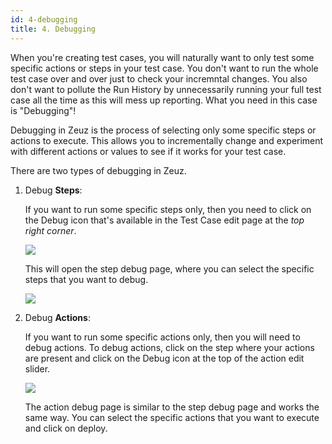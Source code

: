 ```yaml
---
id: 4-debugging
title: 4. Debugging
---
```


When you're creating test cases, you will naturally want to only test some
specific actions or steps in your test case. You don't want to run the whole
test case over and over just to check your incremntal changes. You also don't
want to pollute the Run History by unnecessarily running your full test case all
the time as this will mess up reporting. What you need in this case is
"Debugging"!

Debugging in Zeuz is the process of selecting only some specific steps or
actions to execute. This allows you to incrementally change and experiment with
different actions or values to see if it works for your test case.

There are two types of debugging in Zeuz.

1. Debug **Steps**:

   If you want to run some specific steps only, then you need to click on the
   Debug icon that's available in the Test Case edit page at the *top right
   corner*.

   ![](/img/guide/4-debugging/1-step-debug.png)

   This will open the step debug page, where you can select the specific steps
   that you want to debug.

   ![](/img/guide/4-debugging/2-step-debug-page.png)

2. Debug **Actions**:

   If you want to run some specific actions only, then you will need to debug
   actions. To debug actions, click on the step where your actions are present
   and click on the Debug icon at the top of the action edit slider.

   ![](/img/guide/4-debugging/3-action-debug.png)

   The action debug page is similar to the step debug page and works the same
   way. You can select the specific actions that you want to execute and click
   on deploy.
